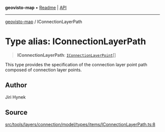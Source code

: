 **geovisto-map** • [Readme](../README.md) \| [API](../globals.md)

***

[geovisto-map](../README.md) / IConnectionLayerPath

# Type alias: IConnectionLayerPath

> **IConnectionLayerPath**: [`IConnectionLayerPoint`](IConnectionLayerPoint.md)[]

This type provides the specification of the connection layer point path composed of connection layer points.

## Author

Jiri Hynek

## Source

[src/tools/layers/connection/model/types/items/IConnectionLayerPath.ts:8](https://github.com/geovisto/geovisto-map/blob/e22d774889dbc28cc1ec62933ecf6bab6690f172/src/tools/layers/connection/model/types/items/IConnectionLayerPath.ts#L8)
